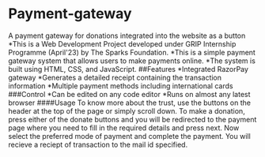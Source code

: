 # Payment-gateway
A payment gateway for donations integrated into the website as a button
*This is a Web Development Project developed under GRIP Internship Programme (April'23) by The Sparks Foundation.
*This is a simple payment gateway system that allows users to make payments online.
*The system is built using HTML, CSS, and JavaScript.
##Features
*Integrated RazorPay gateway
*Generates a detailed receipt containing the transaction information
*Multiple payment methods including international cards
###Control
*Can be edited on any code editor
*Runs on almost any latest browser
####Usage
To know more about the trust, use the buttons on the header at the top of the page or simply scroll down. To make a donation, press either of the donate buttons
and you will be redirected to the payment page where you need to fill in the required details and press next. Now select the preferred mode of payment and complete the payment. You will recieve a reciept of transaction to the mail id specified.
